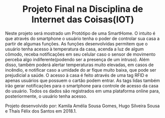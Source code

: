 
<h1 align="center">Projeto Final na Disciplina de Internet das Coisas(IOT)</h1>
Neste projeto será mostrado um Protótipo de uma SmartHome. O intuito é que através do smartphone o usuário tenha o poder de controlar sua casa a partir de algumas funções. As funções desenvolvidas permitem que o usuário tenha acesso à temperatura da casa, acenda a luz de algum cômodo, receba notificações em seu celular caso o sensor de movimento perceba algo indiferente(podendo ser a presença de um intruso). Além disso, também poderá alertar temperaturas muito elevadas, em casos de incêndio, e notificar caso a umidade do ar fique muito baixa, que pode ser prejudicial a saúde. O acesso à casa é feito através de uma tag RFID e apenas usuários que possuem o cartão podem entrar. As tags lidas também irão gerar notificações para o smartphone para controle de acesso da casa do usuário. Todos os dados são registrados em uma plataforma online para, posteriormente, o usuário tenha acesso.

Projeto desenvolvido por: Kamila Amélia Sousa Gomes, Hugo Silveira Sousa e Thaís Félix dos Santos em 2018.1.
